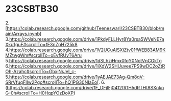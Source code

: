 
# 23CSBTB30
2.[https://colab.research.google.com/github/Teeneswari/23CSBTB30/blob/main/Arrays.ipynb]
3.https://colab.research.google.com/drive/1PkdyFLLHyr8Ya0rsa5WVeNE7aXku1guF#scrollTo=fE3nZpH725k8
4.https://colab.research.google.com/drive/1V2UCuAlSXiZtv01fWEB83AM9KMZtwgWm#scrollTo=oEvfRUvT6Aru
5.https://colab.research.google.com/drive/1dSLhziHmx0fqY0NotVnCGkTg
6.https://colab.research.google.com/drive/1iXdW2SHUuvee7PS9wDC2oZtROh-Azahc#scrollTo=GbxjNrJeI_c-
5.https://colab.research.google.com/drive/1yAEJAE73Ag-Qm8qV-SRrVfuqFIIw2Pgo#scrollTo=hQ1PG30NIaEo[.
6.(https://colab.research.google.com/drive/1F_DFjlFj0412fR1H5dRTHt8SXnknG-0h#scrollTo=H0HqpYOzDoXP)
